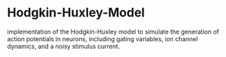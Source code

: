 # Hodgkin-Huxley-Model
implementation of the Hodgkin-Huxley model to simulate the generation of action potentials in neurons, including gating variables, ion channel dynamics, and a noisy stimulus current.

